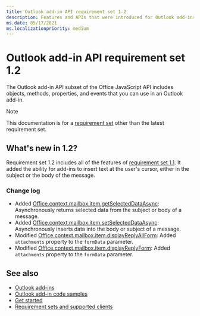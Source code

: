 ```yaml
---
title: Outlook add-in API requirement set 1.2
description: Features and APIs that were introduced for Outlook add-ins and the Office JavaScript APIs as part of Mailbox API 1.2.
ms.date: 05/17/2021
ms.localizationpriority: medium
---
```


# Outlook add-in API requirement set 1.2

The Outlook add-in API subset of the Office JavaScript API includes objects, methods, properties, and events that you can use in an Outlook add-in.

> [!NOTE]
> This documentation is for a [requirement set](../../requirement-sets/outlook-api-requirement-sets.md) other than the latest requirement set.

## What's new in 1.2?

Requirement set 1.2 includes all of the features of [requirement set 1.1](../requirement-set-1.1/outlook-requirement-set-1.1.md). It added the ability for add-ins to insert text at the user's cursor, either in the subject or the body of the message.

### Change log

- Added [Office.context.mailbox.item.getSelectedDataAsync](office.context.mailbox.item.md#methods): Asynchronously returns selected data from the subject or body of a message.
- Added [Office.context.mailbox.item.setSelectedDataAsync](office.context.mailbox.item.md#methods): Asynchronously inserts data into the body or subject of a message.
- Modified [Office.context.mailbox.item.displayReplyAllForm](office.context.mailbox.item.md#methods): Added `attachments` property to the `formData` parameter.
- Modified [Office.context.mailbox.item.displayReplyForm](office.context.mailbox.item.md#methods): Added `attachments` property to the `formData` parameter.

## See also

- [Outlook add-ins](../../../outlook/outlook-add-ins-overview.md)
- [Outlook add-in code samples](https://developer.microsoft.com/outlook/gallery/?filterBy=Outlook,Samples,Add-ins)
- [Get started](../../../quickstarts/outlook-quickstart.md)
- [Requirement sets and supported clients](../../requirement-sets/outlook-api-requirement-sets.md)
